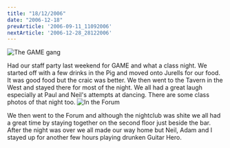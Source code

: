 ```yaml
---
title: "18/12/2006"
date: "2006-12-18"
prevArticle: '2006-09-11_11092006'
nextArticle: '2006-12-28_28122006'
---
```

![The GAME gang](/images/20061216_233334_game_christmas_2006_03.JPG "The GAME Gang")

Had our staff party last weekend for GAME and what a class night. We started off with a few drinks in the Pig and moved onto Jurells for our food. It was good food but the craic was better. We then went to the Tavern in the West and stayed there for most of the night. We all had a great laugh especially at Paul and Neil's attempts at dancing. There are some class photos of that night too. ![In the Forum](/images/20061217_020545_game_christmas_2006_41.JPG "In the Forum")

We then went to the Forum and although the nightclub was shite we all had a great time by staying together on the second floor just beside the bar. After the night was over we all made our way home but Neil, Adam and I stayed up for another few hours playing drunken Guitar Hero.